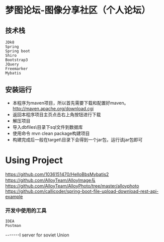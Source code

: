 
# 梦图论坛-图像分享社区（个人论坛）

## 技术栈	
	JDk8
	Spring
	Spring boot
	Shiro
	Bootstrap3
	JQuery
	Freemarker
	Mybatis
	
## 安装运行
* 本程序为maven项目，所以首先需要下载和配置好maven。http://maven.apache.org/download.cgi
* 返回本程序项目主页点击右上角按钮进行下载
* 解压项目
* 导入dbfiles\目录下sql文件到数据库
* 使用命令 mvn clean package构建项目
* 构建完成后一般在target\目录下会得到一个jar包，运行该jar包即可




# Using Project
https://github.com/1036151470/HelloBbsMybatis2  
https://github.com/AlloyTeam/AlloyImage与https://github.com/AlloyTeam/AlloyPhoto/tree/master/alloyphoto  
https://github.com/callicoder/spring-boot-file-upload-download-rest-api-example  

### 开发中使用的工具  
    IDEA
    Postman
    

-------I server for soviet Union
